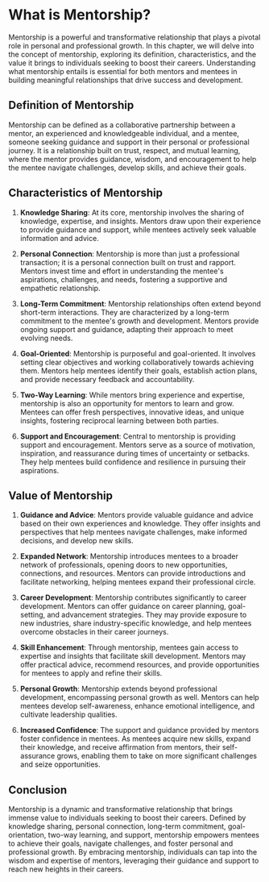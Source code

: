 What is Mentorship?
============================

Mentorship is a powerful and transformative relationship that plays a pivotal role in personal and professional growth. In this chapter, we will delve into the concept of mentorship, exploring its definition, characteristics, and the value it brings to individuals seeking to boost their careers. Understanding what mentorship entails is essential for both mentors and mentees in building meaningful relationships that drive success and development.

**Definition of Mentorship**
----------------------------

Mentorship can be defined as a collaborative partnership between a mentor, an experienced and knowledgeable individual, and a mentee, someone seeking guidance and support in their personal or professional journey. It is a relationship built on trust, respect, and mutual learning, where the mentor provides guidance, wisdom, and encouragement to help the mentee navigate challenges, develop skills, and achieve their goals.

**Characteristics of Mentorship**
---------------------------------

1. **Knowledge Sharing**: At its core, mentorship involves the sharing of knowledge, expertise, and insights. Mentors draw upon their experience to provide guidance and support, while mentees actively seek valuable information and advice.

2. **Personal Connection**: Mentorship is more than just a professional transaction; it is a personal connection built on trust and rapport. Mentors invest time and effort in understanding the mentee's aspirations, challenges, and needs, fostering a supportive and empathetic relationship.

3. **Long-Term Commitment**: Mentorship relationships often extend beyond short-term interactions. They are characterized by a long-term commitment to the mentee's growth and development. Mentors provide ongoing support and guidance, adapting their approach to meet evolving needs.

4. **Goal-Oriented**: Mentorship is purposeful and goal-oriented. It involves setting clear objectives and working collaboratively towards achieving them. Mentors help mentees identify their goals, establish action plans, and provide necessary feedback and accountability.

5. **Two-Way Learning**: While mentors bring experience and expertise, mentorship is also an opportunity for mentors to learn and grow. Mentees can offer fresh perspectives, innovative ideas, and unique insights, fostering reciprocal learning between both parties.

6. **Support and Encouragement**: Central to mentorship is providing support and encouragement. Mentors serve as a source of motivation, inspiration, and reassurance during times of uncertainty or setbacks. They help mentees build confidence and resilience in pursuing their aspirations.

**Value of Mentorship**
-----------------------

1. **Guidance and Advice**: Mentors provide valuable guidance and advice based on their own experiences and knowledge. They offer insights and perspectives that help mentees navigate challenges, make informed decisions, and develop new skills.

2. **Expanded Network**: Mentorship introduces mentees to a broader network of professionals, opening doors to new opportunities, connections, and resources. Mentors can provide introductions and facilitate networking, helping mentees expand their professional circle.

3. **Career Development**: Mentorship contributes significantly to career development. Mentors can offer guidance on career planning, goal-setting, and advancement strategies. They may provide exposure to new industries, share industry-specific knowledge, and help mentees overcome obstacles in their career journeys.

4. **Skill Enhancement**: Through mentorship, mentees gain access to expertise and insights that facilitate skill development. Mentors may offer practical advice, recommend resources, and provide opportunities for mentees to apply and refine their skills.

5. **Personal Growth**: Mentorship extends beyond professional development, encompassing personal growth as well. Mentors can help mentees develop self-awareness, enhance emotional intelligence, and cultivate leadership qualities.

6. **Increased Confidence**: The support and guidance provided by mentors foster confidence in mentees. As mentees acquire new skills, expand their knowledge, and receive affirmation from mentors, their self-assurance grows, enabling them to take on more significant challenges and seize opportunities.

**Conclusion**
--------------

Mentorship is a dynamic and transformative relationship that brings immense value to individuals seeking to boost their careers. Defined by knowledge sharing, personal connection, long-term commitment, goal-orientation, two-way learning, and support, mentorship empowers mentees to achieve their goals, navigate challenges, and foster personal and professional growth. By embracing mentorship, individuals can tap into the wisdom and expertise of mentors, leveraging their guidance and support to reach new heights in their careers.
